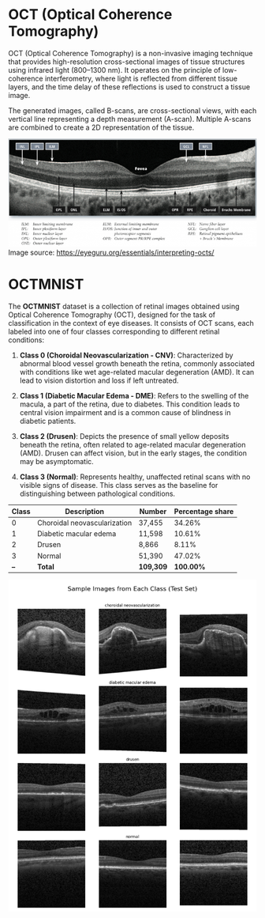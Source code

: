 # OCT (Optical Coherence Tomography)  
OCT (Optical Coherence Tomography) is a non-invasive imaging technique that provides high-resolution cross-sectional images of tissue structures using infrared light (800–1300 nm). It operates on the principle of low-coherence interferometry, where light is reflected from different tissue layers, and the time delay of these reflections is used to construct a tissue image.

The generated images, called B-scans, are cross-sectional views, with each vertical line representing a depth measurement (A-scan). Multiple A-scans are combined to create a 2D representation of the tissue.

![desc_oct.png](analysis/desc_oct.png)
<br>Image source: https://eyeguru.org/essentials/interpreting-octs/

# OCTMNIST
The **OCTMNIST** dataset is a collection of retinal images obtained using Optical Coherence Tomography (OCT), designed for the task of classification in the context of eye diseases. It consists of OCT scans, each labeled into one of four classes corresponding to different retinal conditions:

1. **Class 0 (Choroidal Neovascularization - CNV)**: Characterized by abnormal blood vessel growth beneath the retina, commonly associated with conditions like wet age-related macular degeneration (AMD). It can lead to vision distortion and loss if left untreated.
   
2. **Class 1 (Diabetic Macular Edema - DME)**: Refers to the swelling of the macula, a part of the retina, due to diabetes. This condition leads to central vision impairment and is a common cause of blindness in diabetic patients.

3. **Class 2 (Drusen)**: Depicts the presence of small yellow deposits beneath the retina, often related to age-related macular degeneration (AMD). Drusen can affect vision, but in the early stages, the condition may be asymptomatic.

4. **Class 3 (Normal)**: Represents healthy, unaffected retinal scans with no visible signs of disease. This class serves as the baseline for distinguishing between pathological conditions.

| Class | Description                  | Number      | Percentage share |
|-------|------------------------------|-------------|--------------------|
| 0     | Choroidal neovascularization | 37,455      | 34.26%             |
| 1     | Diabetic macular edema       | 11,598      | 10.61%             |
| 2     | Drusen                       | 8,866       | 8.11%              |
| 3     | Normal                       | 51,390      | 47.02%             |
| **–** | **Total**                  | **109,309** | **100.00%**        |

![classes_examples.png](analysis/classes_examples.png)
